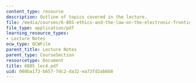 ```yaml
---
content_type: resource
description: Outline of topics covered in the lecture.
file: /media/courses/6-805-ethics-and-the-law-on-the-electronic-frontier-fall-2005/008ba173b6577dc2da32ea73fd2ab6b8_6805_lec4.pdf
file_type: application/pdf
learning_resource_types:
- Lecture Notes
ocw_type: OCWFile
parent_title: Lecture Notes
parent_type: CourseSection
resourcetype: Document
title: 6805_lec4.pdf
uid: 008ba173-b657-7dc2-da32-ea73fd2ab6b8
---
```

